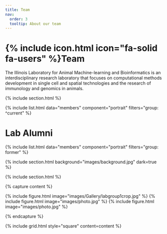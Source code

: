 ```yaml
---
title: Team
nav:
  order: 3
  tooltip: About our team
---
```


# {% include icon.html icon="fa-solid fa-users" %}Team

The Illinois Laboratory for Animal Machine-learning and Bioinformatics is an interdisciplinary research laboratory that focuses on computational methods development in single cell and spatial technologies and the research of immunology and genomics in animals. 

{% include section.html %}

{% include list.html data="members" component="portrait" filters="group: ^current" %}
<!-- {% include list.html data="members" component="portrait" filters="role: ^(?!pi$)" %} -->

# Lab Alumni

{% include list.html data="members" component="portrait" filters="group: former" %}

{% include section.html background="images/background.jpg" dark=true %}



{% include section.html %}

{% capture content %}

{% include figure.html image="images/Gallery/labgroup1crop.jpg" %}
{% include figure.html image="images/photo.jpg" %}
{% include figure.html image="images/photo.jpg" %}

{% endcapture %}

{% include grid.html style="square" content=content %}
